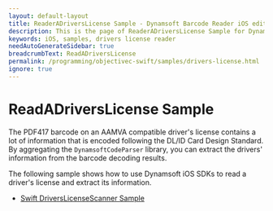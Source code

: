 ```yaml
---
layout: default-layout
title: ReaderADriversLicense Sample - Dynamsoft Barcode Reader iOS edition
description: This is the page of ReaderADriversLicense Sample for Dynamsoft Barcode Reader iOS SDK.
keywords: iOS, samples, drivers license reader
needAutoGenerateSidebar: true
breadcrumbText: ReadADriversLicense
permalink: /programming/objectivec-swift/samples/drivers-license.html
ignore: true
---
```


# ReadADriversLicense Sample

The PDF417 barcode on an AAMVA compatible driver's license contains a lot of information that is encoded following the DL/ID Card Design Standard. By aggregating the `DynamsoftCodeParser` library, you can extract the drivers' information from the barcode decoding results.

The following sample shows how to use Dynamsoft iOS SDKs to read a driver's license and extract its information.

- <a href="https://github.com/Dynamsoft/capture-vision-mobile-samples/tree/dcv_v2.6.1003/ios/DriversLicenseScanner" target="_blank">Swift DriversLicenseScanner Sample</a>

